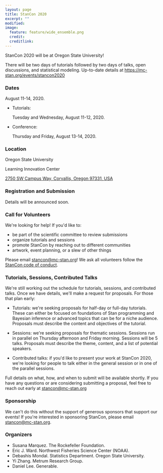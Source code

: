 ```yaml
---
layout: page
title: StanCon 2020
excerpt: ""
modified:
image:
  feature: feature/wide_ensemble.png
  credit:
  creditlink:
---
```



StanCon 2020 will be at Oregon State University!

There will be two days of tutorials followed by two days of talks, open discussions, and statistical modeling. Up-to-date details at https://mc-stan.org/events/stancon2020

### Dates

August 11-14, 2020.

- Tutorials: 

  Tuesday and Wednesday, August 11-12, 2020.

- Conference: 

  Thursday and Friday, August 13-14, 2020.


### Location

Oregon State University

Learning Innovation Center

[2750 SW Campus Way, Corvallis, Oregon 97331, USA](https://goo.gl/maps/CxbufemMbLyiotwK8)


### Registration and Submission

Details will be announced soon.


### Call for Volunteers

We're looking for help! If you'd like to:

- be part of the scientific committee to review submissions
- organize tutorials and sessions
- promote StanCon by reaching out to different communities
- artwork, event planning, or a slew of other things

Please email stancon@mc-stan.org! We ask all volunteers follow the [StanCon code of conduct](https://mc-stan.org/events/stancon-code_of_conduct).

### Tutorials, Sessions, Contributed Talks

We're still working out the schedule for tutorials, sessions, and contributed talks. Once we have details, we'll make a request for proposals. For those that plan early:

- Tutorials: we're seeking proposals for half-day or full-day tutorials. These can either be focused on foundations of Stan programming and Bayesian inference or advanced topics that can be for a niche audience. Proposals must describe the content and objectives of the tutorial.

- Sessions: we're seeking proposals for thematic sessions. Sessions run in parallel on Thursday afternoon and Friday morning. Sessions will be 5 talks. Proposals must describe the theme, content, and a list of potential speakers.

- Contributed talks: if you'd like to present your work at StanCon 2020, we're looking for people to talk either in the general session or in one of the parallel sessions.

Full details on what, how, and when to submit will be available shortly. If you have any questions or are considering submitting a proposal, feel free to reach out early at stancon@mc-stan.org


### Sponsorship

We can't do this without the support of generous sponsors that support our events! If you're interested in sponsoring StanCon, please email stancon@mc-stan.org.


### Organizers

- Susana Marquez. The Rockefeller Foundation.
- Eric J. Ward. Northwest Fisheries Science Center (NOAA).
- Debashis Mondal. Statistics Department. Oregon State University.
- Yi Zhang. Metrum Research Group.
- Daniel Lee. Generable.
